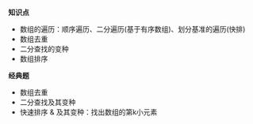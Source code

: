 **知识点**

- 数组的遍历：顺序遍历、二分遍历(基于有序数组)、划分基准的遍历(快排)
- 数组去重
- 二分查找的变种
- 数组排序

**经典题**

- 数组去重
- 二分查找及其变种
- 快速排序 & 及其变种：找出数组的第k小元素
